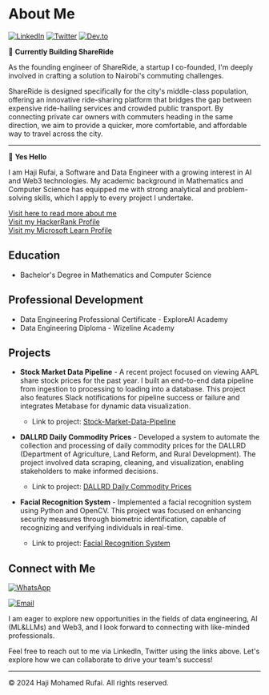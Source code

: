 

# About Me
[![LinkedIn](https://img.shields.io/badge/LinkedIn-Haji%20Mohamed%20Rufai-blue?style=flat-square&logo=linkedin)](https://www.linkedin.com/in/hajirufai/)
[![Twitter](https://img.shields.io/badge/Twitter-@hajirufai-blue?style=flat-square&logo=twitter)](https://twitter.com/hajirufai)
[![Dev.to](https://img.shields.io/badge/Dev.to-Haji%20Mohamed%20Rufai-black?style=flat-square&logo=dev.to)](https://dev.to/thyalpha001)

🚀 **Currently Building ShareRide**

As the founding engineer of ShareRide, a startup I co-founded, I'm deeply involved in crafting a solution to Nairobi's commuting challenges. 

ShareRide is designed specifically for the city's middle-class population, offering an innovative ride-sharing platform that bridges the gap between expensive ride-hailing services and crowded public transport. By connecting private car owners with commuters heading in the same direction, we aim to provide a quicker, more comfortable, and affordable way to travel across the city.
<hr>

👋 **Yes Hello**

I am Haji Rufai, a Software and Data Engineer with a growing interest in AI and Web3 technologies. My academic background in Mathematics and Computer Science has equipped me with strong analytical and problem-solving skills, which I apply to every project I undertake. 

[Visit here to read more about me](https://medium.com/@mohamedrufai59/about)
<br>
[Visit my HackerRank Profile](https://www.hackerrank.com/mohamedrufai59?hr_r=1)
<br>
[Visit my Microsoft Learn Profile](https://learn.microsoft.com/en-us/users/hajirufai/achievements)



## Education

- Bachelor's Degree in Mathematics and Computer Science

## Professional Development

- Data Engineering Professional Certificate - ExploreAI Academy
- Data Engineering Diploma - Wizeline Academy

## Projects

- **Stock Market Data Pipeline** - A recent project focused on viewing AAPL share stock prices for the past year. I built an end-to-end data pipeline from ingestion to processing to loading into a database. This project also features Slack notifications for pipeline success or failure and integrates Metabase for dynamic data visualization. 
  - Link to project: [Stock-Market-Data-Pipeline](https://github.com/HajiMohamedRufai/stock-market-data-pipeline)

- **DALLRD Daily Commodity Prices** - Developed a system to automate the collection and processing of daily commodity prices for the DALLRD (Department of Agriculture, Land Reform, and Rural Development). The project involved data scraping, cleaning, and visualization, enabling stakeholders to make informed decisions.
  - Link to project: [DALLRD Daily Commodity Prices](https://github.com/HajiMohamedRufai/DALLRD-commodity-prices)

- **Facial Recognition System** - Implemented a facial recognition system using Python and OpenCV. This project was focused on enhancing security measures through biometric identification, capable of recognizing and verifying individuals in real-time.
  - Link to project: [Facial Recognition System](https://github.com/HajiMohamedRufai/facial-recognition)



## Connect with Me

[![WhatsApp](https://img.shields.io/badge/WhatsApp-%2B254717911978-brightgreen?style=for-the-badge&logo=whatsapp&logoColor=white&labelColor=25D366)](https://wa.me/+254717911978)

[![Email](https://img.shields.io/badge/Email-mohamedrufai59%40gmail.com-red?style=for-the-badge&logo=gmail&logoColor=white&labelColor=EA4335)](mailto:mohamedrufai59@gmail.com)

I am eager to explore new opportunities in the fields of data engineering, AI (ML&LLMs) and Web3, and I look forward to connecting with like-minded professionals. 

Feel free to reach out to me via LinkedIn, Twitter using the links above. Let's explore how we can collaborate to drive your team's success!


---

© 2024 Haji Mohamed Rufai. All rights reserved.

